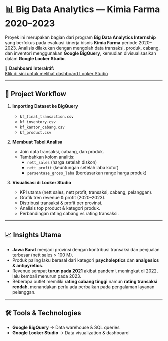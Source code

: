 # 📊 Big Data Analytics — Kimia Farma 2020–2023

Proyek ini merupakan bagian dari program **Big Data Analytics Internship** yang berfokus pada evaluasi kinerja bisnis **Kimia Farma** periode 2020–2023. Analisis dilakukan dengan mengolah data transaksi, produk, cabang, dan inventori menggunakan **Google BigQuery**, kemudian divisualisasikan dalam **Google Looker Studio**.

🔗 **Dashboard Interaktif:**  
[Klik di sini untuk melihat dashboard Looker Studio](https://lookerstudio.google.com/reporting/7894445b-4bd2-4db3-a289-d153dd234083)

---

## 🚀 Project Workflow
1. **Importing Dataset ke BigQuery**
   - `kf_final_transaction.csv`  
   - `kf_inventory.csv`  
   - `kf_kantor_cabang.csv`  
   - `kf_product.csv`  

2. **Membuat Tabel Analisa**
   - Join data transaksi, cabang, dan produk.
   - Tambahkan kolom analitis:  
     - `nett_sales` (harga setelah diskon)  
     - `nett_profit` (keuntungan setelah laba kotor)  
     - `persentase_gross_laba` (berdasarkan range harga produk)  

3. **Visualisasi di Looker Studio**
   - KPI utama (nett sales, nett profit, transaksi, cabang, pelanggan).  
   - Grafik tren revenue & profit (2020–2023).  
   - Distribusi transaksi & profit per provinsi.  
   - Analisis top product & kategori produk.  
   - Perbandingan rating cabang vs rating transaksi.  

---

## 📈 Insights Utama
- **Jawa Barat** menjadi provinsi dengan kontribusi transaksi dan penjualan terbesar (nett sales > 100 M).  
- Produk paling laku berasal dari kategori **psycholeptics** dan **analgesics & antipyretics**.  
- Revenue sempat **turun pada 2021** akibat pandemi, meningkat di 2022, lalu kembali menurun pada 2023.  
- Beberapa outlet memiliki **rating cabang tinggi** namun **rating transaksi rendah**, menandakan perlu ada perbaikan pada pengalaman layanan pelanggan.  

---

## 🛠️ Tools & Technologies
- **Google BigQuery** → Data warehouse & SQL queries  
- **Google Looker Studio** → Data visualization & dashboard  
